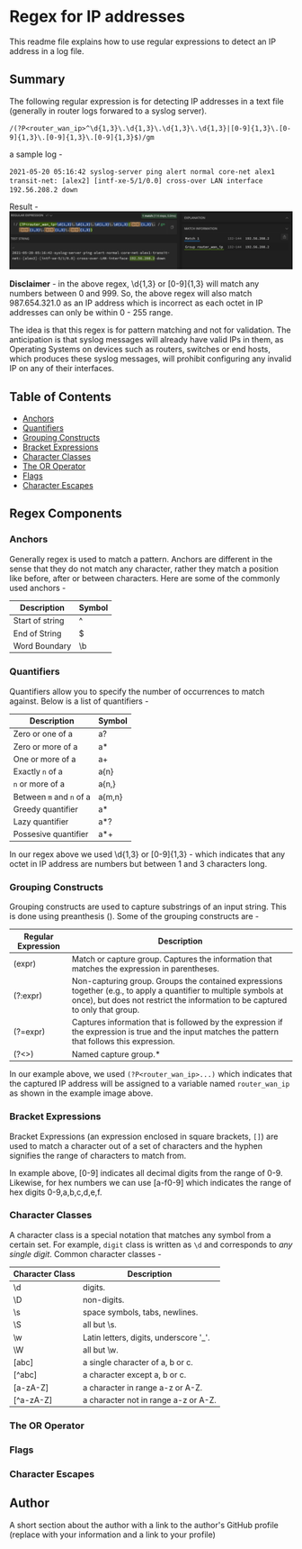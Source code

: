 # Regex for IP addresses
This readme file explains how to use regular expressions to detect an IP address in a log file.

## Summary
The following regular expression is for detecting IP addresses in a text file (generally in router logs forwared to a syslog server).

```
/(?P<router_wan_ip>^\d{1,3}\.\d{1,3}\.\d{1,3}\.\d{1,3}|[0-9]{1,3}\.[0-9]{1,3}\.[0-9]{1,3}\.[0-9]{1,3}$)/gm
```

a sample log -
```
2021-05-20 05:16:42 syslog-server ping alert normal core-net alex1 transit-net: [alex2] [intf-xe-5/1/0.0] cross-over LAN interface 192.56.208.2 down
```

Result -
![example](./assets/images/example.png)

**Disclaimer** - in the above regex, \d{1,3} or [0-9]{1,3} will match any numbers between 0 and 999. So, the above regex will also match 987.654.321.0 as an IP address which is incorrect as each octet in IP addresses can only be within 0 - 255 range. 

The idea is that this regex is for pattern matching and not for validation. The anticipation is that syslog messages will already have valid IPs in them, as Operating Systems on devices such as routers, switches or end hosts, which produces these syslog messages, will prohibit configuring any invalid IP on any of their interfaces.
## Table of Contents

- [Anchors](#anchors)
- [Quantifiers](#quantifiers)
- [Grouping Constructs](#grouping-constructs)
- [Bracket Expressions](#bracket-expressions)
- [Character Classes](#character-classes)
- [The OR Operator](#the-or-operator)
- [Flags](#flags)
- [Character Escapes](#character-escapes)

## Regex Components

### Anchors
Generally regex is used to match a pattern. Anchors are different in the sense that they do not match any character, rather they match a position like before, after or between characters. Here are some of the commonly used anchors -

|Description | Symbol |
|-------------|--------|
|Start of string| ^|
|End of String| $ |
|Word Boundary| \b |


### Quantifiers
Quantifiers allow you to specify the number of occurrences to match against. Below is a list of quantifiers -

|Description | Symbol |
|-------------|--------|
|Zero or one of a| a?|
|Zero or more of a| a* |
|One or more of a| a+ |
|Exactly `n` of a| a{n} |
|`n` or more of a| a{n,} |
|Between `m` and `n` of a| a{m,n} |
|Greedy quantifier| a* |
|Lazy quantifier| a*? |
|Possesive quantifier| a*+ |

In our regex above we used \d{1,3} or [0-9]{1,3} - which indicates that any octet in IP address are numbers but between 1 and 3 characters long.
### Grouping Constructs
Grouping constructs are used to capture substrings of an input string. This is done using preanthesis (). Some of the grouping constructs are -

|Regular Expression	|Description|
|-------------|--------|
|(expr)	|Match or capture group. Captures the information that matches the expression in parentheses.|
|(?:expr)	|Non-capturing group. Groups the contained expressions together (e.g., to apply a quantifier to multiple symbols at once), but does not restrict the information to be captured to only that group.|
|(?=expr)	|Captures information that is followed by the expression if the expression is true and the input matches the pattern that follows this expression.|
|(?<>)	|Named capture group.*|

In our example above, we used `(?P<router_wan_ip>...)` which indicates that the captured IP address will be assigned to a variable named `router_wan_ip` as shown in the example image above.
### Bracket Expressions
Bracket Expressions (an expression enclosed in square brackets, `[]`) are used to match a character out of a set of characters and the hyphen signifies the range of characters to match from.

In example above, [0-9] indicates all decimal digits from the range of 0-9. Likewise, for hex numbers we can use [a-f0-9] which indicates the range of hex digits 0-9,a,b,c,d,e,f.

### Character Classes
A character class is a special notation that matches any symbol from a certain set. For example, `digit` class is written as `\d` and corresponds to *any single digit*. Common character classes -

|Character Class|Description|
|---------------|-----------|
|\d |digits.|
|\D |non-digits.|
|\s |space symbols, tabs, newlines.|
|\S |all but \s.|
|\w |Latin letters, digits, underscore '_'.|
|\W |all but \w.|
|[abc]| a single character of a, b or c.|
|[^abc]| a character except a, b or c.|
|[a-zA-Z]| a character in range a-z or A-Z.|
|[^a-zA-Z]| a character not in range a-z or A-Z.|

### The OR Operator

### Flags

### Character Escapes

## Author

A short section about the author with a link to the author's GitHub profile (replace with your information and a link to your profile)
